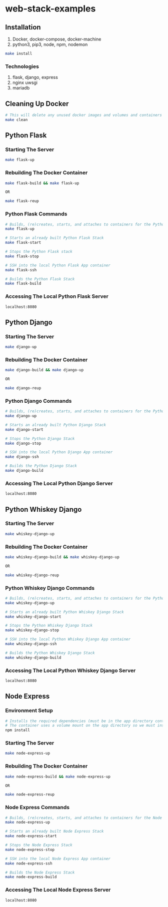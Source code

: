 # web-stack-examples

## Installation

1. Docker, docker-compose, docker-machine
2. python3, pip3, node, npm, nodemon

```Bash
make install
```

### Technologies
1. flask, django, express
2. nginx uwsgi
3. mariadb

## Cleaning Up Docker
```Bash
# This will delete any unused docker images and volumes and containers
make clean
```

## Python Flask

### Starting The Server

```Bash
make flask-up
```

### Rebuilding The Docker Container

```Bash
make flask-build && make flask-up

OR

make flask-reup
```

### Python Flask Commands

```Bash
# Builds, (re)creates, starts, and attaches to containers for the Python Flask Stack.
make flask-up

# Starts an already built Python Flask Stack
make flask-start

# Stops the Python Flask stack
make flask-stop

# SSH into the local Python Flask App container
make flask-ssh

# Builds the Python Flask Stack
make flask-build
```

### Accessing The Local Python Flask Server

```Bash
localhost:8080
```


## Python Django

### Starting The Server

```Bash
make django-up
```

### Rebuilding The Docker Container

```Bash
make django-build && make django-up

OR

make django-reup
```

### Python Django Commands

```Bash
# Builds, (re)creates, starts, and attaches to containers for the Python Django Stack.
make django-up

# Starts an already built Python Django Stack
make django-start

# Stops the Python Django Stack
make django-stop

# SSH into the local Python Django App container
make django-ssh

# Builds the Python Django Stack
make django-build
```

### Accessing The Local Python Django Server

```Bash
localhost:8080
```


## Python Whiskey Django

### Starting The Server

```Bash
make whiskey-django-up
```

### Rebuilding The Docker Container

```Bash
make whiskey-django-build && make whiskey-django-up

OR

make whiskey-django-reup
```

### Python Whiskey Django Commands

```Bash
# Builds, (re)creates, starts, and attaches to containers for the Python Whiskey Django Stack.
make whiskey-django-up

# Starts an already built Python Whiskey Django Stack
make whiskey-django-start

# Stops the Python Whiskey Django Stack
make whiskey-django-stop

# SSH into the local Python Whiskey Django App container
make whiskey-django-ssh

# Builds the Python Whiskey Django Stack
make whiskey-django-build
```

### Accessing The Local Python Whiskey Django Server

```Bash
localhost:8080
```


## Node Express

### Environment Setup
```Bash
# Installs the required dependencies (must be in the app directory containing the package.json)
# The container uses a volume mount on the app directory so we must install the dependencies prior to creating the container.
npm install
```

### Starting The Server

```Bash
make node-express-up
```

### Rebuilding The Docker Container

```Bash
make node-express-build && make node-express-up

OR

make node-express-reup
```

### Node Express Commands

```Bash
# Builds, (re)creates, starts, and attaches to containers for the Node Express Stack.
make node-express-up

# Starts an already built Node Express Stack
make node-express-start

# Stops the Node Express Stack
make node-express-stop

# SSH into the local Node Express App container
make node-express-ssh

# Builds the Node Express Stack
make node-express-build
```

### Accessing The Local Node Express Server

```Bash
localhost:8080
```